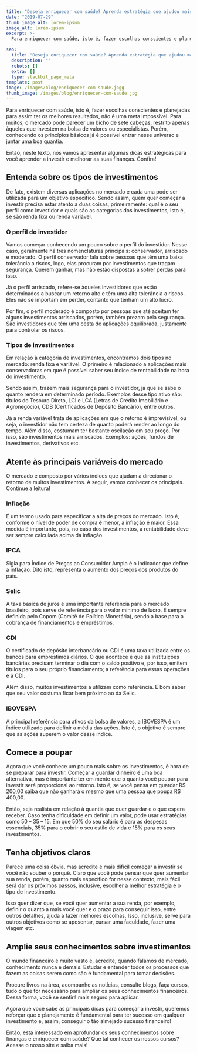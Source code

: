 ```yaml
---
title: "Deseja enriquecer com saúde? Aprenda estratégia que ajudou mais de 1500 pessoas!"
date: "2019-07-29"
thumb_image_alt: lorem-ipsum
image_alt: lorem-ipsum
excerpt: >-
  Para enriquecer com saúde, isto é, fazer escolhas conscientes e planejadas para assim ter os melhores resultados, não é uma meta impossível. Para muitos, o mercado pode parecer um bicho de sete cabeças, restrito apenas àqueles que investem na bolsa de valores ou especialistas. Porém, conhecendo os princípios básicos já é possível entrar nesse universo e juntar uma boa quantia.

seo:
  title: "Deseja enriquecer com saúde? Aprenda estratégia que ajudou mais de 1500 pessoas!"
  description: ""
  robots: []
  extra: []
  type: stackbit_page_meta
template: post
image: /images/blog/enriquecer-com-saude.jpgg
thumb_image: /images/blog/enriquecer-com-saude.jpg
---
```


Para enriquecer com saúde, isto é, fazer escolhas conscientes e planejadas para assim ter os melhores resultados, não é uma meta impossível. Para muitos, o mercado pode parecer um bicho de sete cabeças, restrito apenas àqueles que investem na bolsa de valores ou especialistas. Porém, conhecendo os princípios básicos já é possível entrar nesse universo e juntar uma boa quantia.

Então, neste texto, nós vamos apresentar algumas dicas estratégicas para você aprender a investir e melhorar as suas finanças. Confira!

## Entenda sobre os tipos de investimentos

De fato, existem diversas aplicações no mercado e cada uma pode ser utilizada para um objetivo específico. Sendo assim, quem quer começar a investir precisa estar atento a duas coisas, primeiramente: qual é o seu perfil como investidor e quais são as categorias dos investimentos, isto é, se são renda fixa ou renda variável.

### O perfil do investidor

Vamos começar conhecendo um pouco sobre o perfil do investidor. Nesse caso, geralmente há três nomenclaturas principais: conservador, arriscado e moderado. O perfil conservador fala sobre pessoas que têm uma baixa tolerância a riscos, logo, elas procuram por investimentos que tragam segurança. Querem ganhar, mas não estão dispostas a sofrer perdas para isso.

Já o perfil arriscado, refere-se àqueles investidores que estão determinados a buscar um retorno alto e têm uma alta tolerância a riscos. Eles não se importam em perder, contanto que tenham um alto lucro.

Por fim, o perfil moderado é composto por pessoas que até aceitam ter alguns investimentos arriscados, porém, também prezam pela segurança. São investidores que têm uma cesta de aplicações equilibrada, justamente para controlar os riscos.

### Tipos de investimentos

Em relação à categoria de investimentos, encontramos dois tipos no mercado: renda fixa e variável. O primeiro é relacionado a aplicações mais conservadoras em que é possível saber seu índice de rentabilidade na hora do investimento.

Sendo assim, trazem mais segurança para o investidor, já que se sabe o quanto renderá em determinado período. Exemplos desse tipo ativo são: títulos do Tesouro Direto, LCI e LCA (Letras de Crédito Imobiliário e Agronegócio), CDB (Certificados de Depósito Bancário), entre outros.

Já a renda variável trata de aplicações em que o retorno é imprevisível, ou seja, o investidor não tem certeza de quanto poderá render ao longo do tempo. Além disso, costumam ter bastante oscilação em seu preço. Por isso, são investimentos mais arriscados. Exemplos: ações, fundos de investimentos, derivativos etc.

## Atente às principais variáveis do mercado

O mercado é composto por vários índices que ajudam a direcionar o retorno de muitos investimentos. A seguir, vamos conhecer os principais. Continue a leitura!

### Inflação

É um termo usado para especificar a alta de preços do mercado. Isto é, conforme o nível de poder de compra é menor, a inflação é maior. Essa medida é importante, pois, no caso dos investimentos, a rentabilidade deve ser sempre calculada acima da inflação.

### IPCA

Sigla para Índice de Preços ao Consumidor Amplo é o indicador que define a inflação. Dito isto, representa o aumento dos preços dos produtos do país.

### Selic

A taxa básica de juros é uma importante referência para o mercado brasileiro, pois serve de referência para o valor mínimo de lucro. É sempre definida pelo Copom (Comitê de Política Monetária), sendo a base para a cobrança de financiamentos e empréstimos.

### CDI

O certificado de depósito interbancário ou CDI é uma taxa utilizada entre os bancos para empréstimos diários. O que acontece é que as instituições bancárias precisam terminar o dia com o saldo positivo e, por isso, emitem títulos para o seu próprio financiamento; a referência para essas operações é a CDI.

Além disso, muitos investimentos a utilizam como referência. É bom saber que seu valor costuma ficar bem próximo ao da Selic.

### IBOVESPA

A principal referência para ativos da bolsa de valores, a IBOVESPA é um índice utilizado para definir a média das ações. Isto é, o objetivo é sempre que as ações superem o valor desse índice.

## Comece a poupar

Agora que você conhece um pouco mais sobre os investimentos, é hora de se preparar para investir. Começar a guardar dinheiro é uma boa alternativa, mas é importante ter em mente que o quanto você poupar para investir será proporcional ao retorno. Isto é, se você pensa em guardar R$ 200,00 saiba que não ganhará o mesmo que uma pessoa que poupa R$ 400,00.

Então, seja realista em relação à quantia que quer guardar e o que espera receber. Caso tenha dificuldade em definir um valor, pode usar estratégias como 50 – 35 – 15. Em que 50% do seu salário é para as despesas essenciais, 35% para o cobrir o seu estilo de vida e 15% para os seus investimentos.

## Tenha objetivos claros

Parece uma coisa óbvia, mas acredite é mais difícil começar a investir se você não souber o porquê. Claro que você pode pensar que quer aumentar sua renda, porém, quanto mais específico for nesse contexto, mais fácil será dar os próximos passos, inclusive, escolher a melhor estratégia e o tipo de investimento.

Isso quer dizer que, se você quer aumentar a sua renda, por exemplo, definir o quanto a mais você quer e o prazo para conseguir isso, entre outros detalhes, ajuda a fazer melhores escolhas. Isso, inclusive, serve para outros objetivos como se aposentar, cursar uma faculdade, fazer uma viagem etc.

## Amplie seus conhecimentos sobre investimentos

O mundo financeiro é muito vasto e, acredite, quando falamos de mercado, conhecimento nunca é demais. Estudar e entender todos os processos que fazem as coisas serem como são é fundamental para tomar decisões.

Procure livros na área, acompanhe as notícias, consulte blogs, faça cursos, tudo o que for necessário para ampliar os seus conhecimentos financeiros. Dessa forma, você se sentirá mais seguro para aplicar.

Agora que você sabe as principais dicas para começar a investir, queremos reforçar que o planejamento é fundamental para ter sucesso em qualquer investimento e, assim, conseguir o tão almejado sucesso financeiro!

Então, está interessado em aprofundar os seus conhecimentos sobre finanças e enriquecer com saúde? Que tal conhecer os nossos cursos? Acesse o nosso site e saiba mais!

